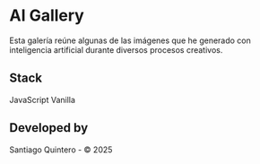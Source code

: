 # AI Gallery
Esta galería reúne algunas de las imágenes que he generado con inteligencia artificial durante diversos procesos creativos.

## Stack
JavaScript Vanilla

## Developed by
Santiago Quintero - © 2025

